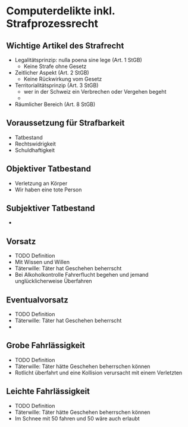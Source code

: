 # Computerdelikte inkl. Strafprozessrecht



## Wichtige Artikel des Strafrecht

*   Legalitätsprinzip: nulla poena sine lege (Art. 1 StGB)
    *   Keine Strafe ohne Gesetz
*   Zeitlicher Aspekt (Art. 2 StGB)
    *   Keine Rückwirkung vom Gesetz
*   Territorialitätsprinzip (Art. 3 StGB)
    *   wer in der Schweiz ein Verbrechen oder Vergehen begeht
    *   
*   Räumlicher Bereich (Art. 8 StGB)



## Voraussetzung für Strafbarkeit

*   Tatbestand
*   Rechtswidrigkeit
*   Schuldhaftigkeit



## Objektiver Tatbestand

*   Verletzung an Körper
*   Wir haben eine tote Person



## Subjektiver Tatbestand

*   



## Vorsatz

*   TODO Definition
*   Mit Wissen und Willen
*   Täterwille: Täter hat Geschehen beherrscht
*   Bei Alkoholkontrolle Fahrerflucht begehen und jemand unglücklicherweise Überfahren



## Eventualvorsatz

*   TODO Definition
*   Täterwille: Täter hat Geschehen beherrscht
*   

## Grobe Fahrlässigkeit

*   TODO Definition
*   Täterwille: Täter hätte Geschehen beherrschen können
*   Rotlicht überfahrt und eine Kollision verursacht mit einem Verletzten



## Leichte Fahrlässigkeit

*   TODO Definition
*   Täterwille: Täter hätte Geschehen beherrschen können
*   Im Schnee mit 50 fahren und 50 wäre auch erlaubt

